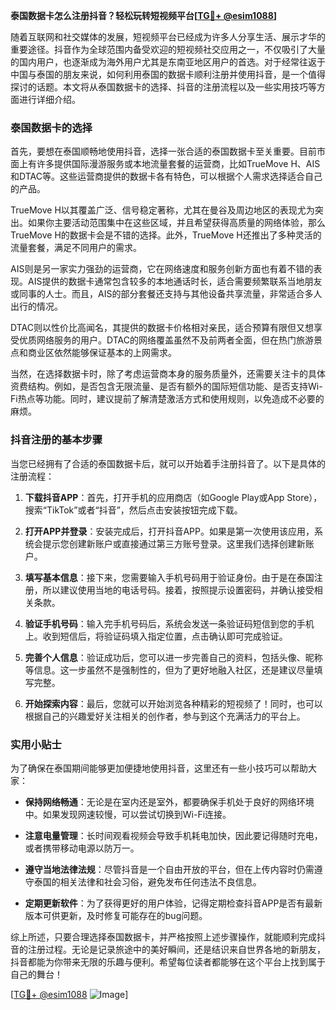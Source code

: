 **泰国数据卡怎么注册抖音？轻松玩转短视频平台[[TG💪+ @esim1088](https://t.me/s/esim1088)]**

随着互联网和社交媒体的发展，短视频平台已经成为许多人分享生活、展示才华的重要途径。抖音作为全球范围内备受欢迎的短视频社交应用之一，不仅吸引了大量的国内用户，也逐渐成为海外用户尤其是东南亚地区用户的首选。对于经常往返于中国与泰国的朋友来说，如何利用泰国的数据卡顺利注册并使用抖音，是一个值得探讨的话题。本文将从泰国数据卡的选择、抖音的注册流程以及一些实用技巧等方面进行详细介绍。

### 泰国数据卡的选择

首先，要想在泰国顺畅地使用抖音，选择一张合适的泰国数据卡至关重要。目前市面上有许多提供国际漫游服务或本地流量套餐的运营商，比如TrueMove H、AIS和DTAC等。这些运营商提供的数据卡各有特色，可以根据个人需求选择适合自己的产品。

TrueMove H以其覆盖广泛、信号稳定著称，尤其在曼谷及周边地区的表现尤为突出。如果你主要活动范围集中在这些区域，并且希望获得高质量的网络体验，那么TrueMove H的数据卡会是不错的选择。此外，TrueMove H还推出了多种灵活的流量套餐，满足不同用户的需求。

AIS则是另一家实力强劲的运营商，它在网络速度和服务创新方面也有着不错的表现。AIS提供的数据卡通常包含较多的本地通话时长，适合需要频繁联系当地朋友或同事的人士。而且，AIS的部分套餐还支持与其他设备共享流量，非常适合多人出行的情况。

DTAC则以性价比高闻名，其提供的数据卡价格相对亲民，适合预算有限但又想享受优质网络服务的用户。DTAC的网络覆盖虽然不及前两者全面，但在热门旅游景点和商业区依然能够保证基本的上网需求。

当然，在选择数据卡时，除了考虑运营商本身的服务质量外，还需要关注卡的具体资费结构。例如，是否包含无限流量、是否有额外的国际短信功能、是否支持Wi-Fi热点等功能。同时，建议提前了解清楚激活方式和使用规则，以免造成不必要的麻烦。

### 抖音注册的基本步骤

当您已经拥有了合适的泰国数据卡后，就可以开始着手注册抖音了。以下是具体的注册流程：

1. **下载抖音APP**：首先，打开手机的应用商店（如Google Play或App Store），搜索“TikTok”或者“抖音”，然后点击安装按钮完成下载。
   
2. **打开APP并登录**：安装完成后，打开抖音APP。如果是第一次使用该应用，系统会提示您创建新账户或直接通过第三方账号登录。这里我们选择创建新账户。

3. **填写基本信息**：接下来，您需要输入手机号码用于验证身份。由于是在泰国注册，所以建议使用当地的电话号码。接着，按照提示设置密码，并确认接受相关条款。

4. **验证手机号码**：输入完手机号码后，系统会发送一条验证码短信到您的手机上。收到短信后，将验证码填入指定位置，点击确认即可完成验证。

5. **完善个人信息**：验证成功后，您可以进一步完善自己的资料，包括头像、昵称等信息。这一步虽然不是强制性的，但为了更好地融入社区，还是建议尽量填写完整。

6. **开始探索内容**：最后，您就可以开始浏览各种精彩的短视频了！同时，也可以根据自己的兴趣爱好关注相关的创作者，参与到这个充满活力的平台上。

### 实用小贴士

为了确保在泰国期间能够更加便捷地使用抖音，这里还有一些小技巧可以帮助大家：

- **保持网络畅通**：无论是在室内还是室外，都要确保手机处于良好的网络环境中。如果发现网速较慢，可以尝试切换到Wi-Fi连接。
  
- **注意电量管理**：长时间观看视频会导致手机耗电加快，因此要记得随时充电，或者携带移动电源以防万一。

- **遵守当地法律法规**：尽管抖音是一个自由开放的平台，但在上传内容时仍需遵守泰国的相关法律和社会习俗，避免发布任何违法不良信息。

- **定期更新软件**：为了获得更好的用户体验，记得定期检查抖音APP是否有最新版本可供更新，及时修复可能存在的bug问题。

综上所述，只要合理选择泰国数据卡，并严格按照上述步骤操作，就能顺利完成抖音的注册过程。无论是记录旅途中的美好瞬间，还是结识来自世界各地的新朋友，抖音都能为你带来无限的乐趣与便利。希望每位读者都能够在这个平台上找到属于自己的舞台！

[[TG💪+ @esim1088](https://t.me/s/esim1088) ![Image](https://i.postimg.cc/4NQfJmqS/Snipaste-2025-05-13-00-14-12.png)]
